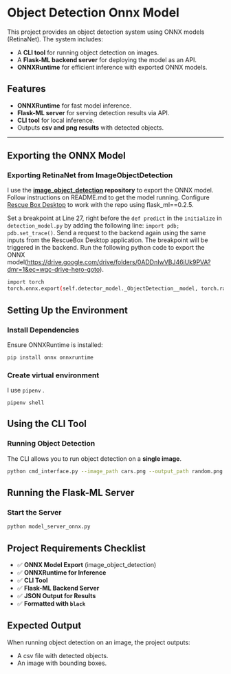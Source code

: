# Object Detection Onnx Model

This project provides an object detection system using ONNX models (RetinaNet). The system includes:
- A **CLI tool** for running object detection on images.
- A **Flask-ML backend server** for deploying the model as an API.
- **ONNXRuntime** for efficient inference with exported ONNX models.

## Features
- **ONNXRuntime** for fast model inference.
- **Flask-ML server** for serving detection results via API.
- **CLI tool** for local inference.
- Outputs **csv and png results** with detected objects.

---

## Exporting the ONNX Model

### **Exporting RetinaNet from ImageObjectDetection**
I use the **[image_object_detection](https://github.com/Shreneken/image_object_detection) repository** to export the ONNX model. Follow instructions on README.md to get the model running. Configure [Rescue Box Desktop](https://github.com/UMass-Rescue/RescueBox-Desktop/releases) to work with the repo using flask_ml==0.2.5. 


Set a breakpoint at Line 27, right before the `def predict` in the `initialize` in `detection_model.py` by adding the following line: `import pdb; pdb.set_trace()`. Send a request to the backend again using the same inputs from the RescueBox Desktop application. The breakpoint will be triggered in the backend. Run the following python code to export the ONNX model(https://drive.google.com/drive/folders/0ADDnIwVBJ46iUk9PVA?dmr=1&ec=wgc-drive-hero-goto). 

```bash
import torch
torch.onnx.export(self.detector_model._ObjectDetection__model, torch.randn(1, 3, 416, 416), "object_detection_retina.onnx", export_params=True, opset_version=16, do_constant_folding=True, input_names=["input"], output_names=["output"], dynamic_axes={"input": {0: "batch_size"}, "output": {0: "batch_size"}})
```

## Setting Up the Environment

### **Install Dependencies**

Ensure ONNXRuntime is installed:

```bash
pip install onnx onnxruntime
```

### Create virtual environment

I use `pipenv` .

```
pipenv shell
```

## Using the CLI Tool

### **Running Object Detection**

The CLI allows you to run object detection on a **single image**.

```bash
python cmd_interface.py --image_path cars.png --output_path random.png --model_path object_detection_retina.onnx --output_csv_path first_csv.csv
```

## Running the Flask-ML Server

### **Start the Server**

```bash
python model_server_onnx.py
```

## Project Requirements Checklist

- ✅ **ONNX Model Export** (image_object_detection)
- ✅ **ONNXRuntime for Inference**
- ✅ **CLI Tool**
- ✅ **Flask-ML Backend Server**
- ✅ **JSON Output for Results**
- ✅ **Formatted with `black`**

## Expected Output

When running object detection on an image, the project outputs:

- A csv file with detected objects.
- An image with bounding boxes.
